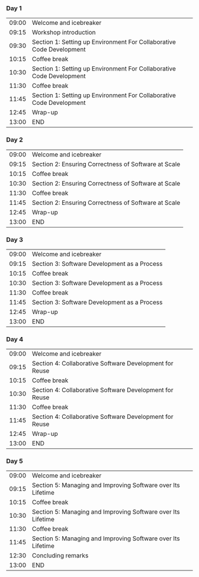 <div class="row">
    <div class="col-md-6">
    <h3>Day 1</h3>
    <table class="table table-striped">
      <tr> <td>09:00</td> <td>Welcome and icebreaker </td> </tr>
      <tr> <td>09:15</td>  <td>Workshop introduction</td></tr
      <tr> <td>09:30</td>  <td>Section 1: Setting up Environment For Collaborative Code Development</td></tr
      <tr> <td>10:15</td>  <td>Coffee break</td> </tr>
      <tr> <td>10:30</td>  <td>Section 1: Setting up Environment For Collaborative Code Development</td></tr
      <tr> <td>11:30</td>  <td>Coffee break</td> </tr>
      <tr> <td>11:45</td> <td>Section 1: Setting up Environment For Collaborative Code Development</td></tr
      <tr> <td>12:45</td>  <td>Wrap-up</td> </tr>
      <tr> <td>13:00</td>  <td>END</td> </tr>
     </table>
  </div>
  <div class="col-md-6">
    <h3>Day 2</h3>
    <table class="table table-striped">
      <tr> <td>09:00</td>  <td>Welcome and icebreaker</td> </tr>
      <tr> <td>09:15</td>  <td>Section 2: Ensuring Correctness of Software at Scale</td> </tr>
      <tr> <td>10:15</td>  <td>Coffee break</td> </tr>
      <tr> <td>10:30</td>  <td>Section 2: Ensuring Correctness of Software at Scale</td> </tr>
      <tr> <td>11:30</td>  <td>Coffee break</td> </tr>
      <tr> <td>11:45</td>  <td>Section 2: Ensuring Correctness of Software at Scale</td> </tr>
      <tr> <td>12:45</td>  <td>Wrap-up</td> </tr>
      <tr> <td>13:00</td>  <td>END</td> </tr>
    </table>
  </div>
   <div class="col-md-6">
    <h3>Day 3</h3>
    <table class="table table-striped">
      <tr> <td>09:00</td>  <td>Welcome and icebreaker</td> </tr>
      <tr> <td>09:15</td>  <td>Section 3: Software Development as a Process</td></tr>
      <tr> <td>10:15</td>  <td>Coffee break</td> </tr>
      <tr> <td>10:30</td>  <td>Section 3: Software Development as a Process</td></tr>
      <tr> <td>11:30</td>  <td>Coffee break</td> </tr>
      <tr> <td>11:45</td>  <td>Section 3: Software Development as a Process</td></tr>
      <tr> <td>12:45</td>  <td>Wrap-up</td> </tr>
      <tr> <td>13:00</td>  <td>END</td> </tr>
    </table>
  </div>
  <div class="col-md-6">
    <h3>Day 4</h3>
    <table class="table table-striped">
      <tr> <td>09:00</td>  <td>Welcome and icebreaker</td> </tr>
      <tr> <td>09:15</td>  <td>Section 4: Collaborative Software Development for Reuse</td></tr>
      <tr> <td>10:15</td>  <td>Coffee break</td> </tr>
      <tr> <td>10:30</td>  <td>Section 4: Collaborative Software Development for Reuse</td></tr>
      <tr> <td>11:30</td>  <td>Coffee break</td> </tr>
      <tr> <td>11:45</td>  <td>Section 4: Collaborative Software Development for Reuse</td></tr>
      <tr> <td>12:45</td>  <td>Wrap-up</td> </tr>
      <tr> <td>13:00</td>  <td>END</td> </tr>
    </table>
  </div>
  <div class="col-md-6">
    <h3>Day 5</h3>
    <table class="table table-striped">
      <tr> <td>09:00</td>  <td>Welcome and icebreaker</td> </tr>
      <tr> <td>09:15</td>  <td>Section 5: Managing and Improving Software over Its Lifetime</td></tr>
      <tr> <td>10:15</td>  <td>Coffee break</td> </tr>
      <tr> <td>10:30</td>  <td>Section 5: Managing and Improving Software over Its Lifetime</td></tr>
      <tr> <td>11:30</td>  <td>Coffee break</td> </tr>
      <tr> <td>11:45</td>  <td>Section 5: Managing and Improving Software over Its Lifetime</td></tr>
      <tr> <td>12:30</td>  <td>Concluding remarks</td> </tr>
      <tr> <td>13:00</td>  <td>END</td> </tr>
    </table>
  </div>
</div>
